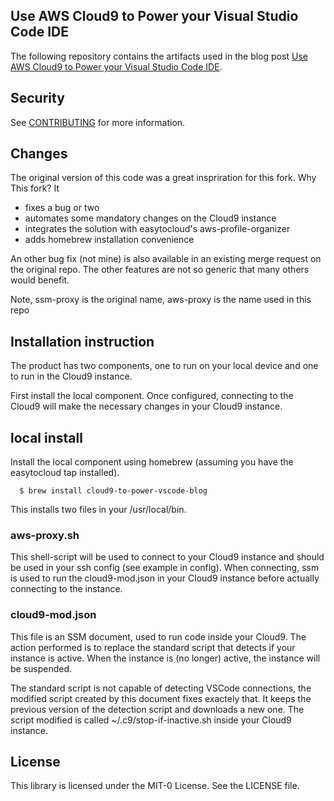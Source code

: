 ## Use AWS Cloud9 to Power your Visual Studio Code IDE

The following repository contains the artifacts used in the blog post [Use AWS Cloud9 to Power your Visual Studio Code IDE](https://aws.amazon.com/blogs/architecture/field-notes-use-aws-cloud9-to-power-your-visual-studio-code-ide/).

## Security

See [CONTRIBUTING](CONTRIBUTING.md#security-issue-notifications) for more information.

## Changes

The original version of this code was a great inspriration for this fork. Why This fork? It

* fixes a bug or two
* automates some mandatory changes on the Cloud9 instance
* integrates the solution with easytocloud's aws-profile-organizer
* adds homebrew installation convenience

An other bug fix (not mine) is also available in an existing merge request on the original repo.
The other features are not so generic that many others would benefit.

Note, ssm-proxy is the original name, aws-proxy is the name used in this repo

## Installation instruction

The product has two components, one to run on your local device and one to run in the Cloud9 instance.

First install the local component. Once configured, connecting to the Cloud9 will make the necessary changes in your Cloud9 instance.

## local install

Install the local component using homebrew (assuming you have the easytocloud tap installed).
```
  $ brew install cloud9-to-power-vscode-blog
```
This installs two files in your /usr/local/bin.

### aws-proxy.sh

This shell-script will be used to connect to your Cloud9 instance and should be used in your ssh config (see example in config).
When connecting, ssm is used to run the cloud9-mod.json in your Cloud9 instance before actually connecting to the instance.

### cloud9-mod.json

This file is an SSM document, used to run code inside your Cloud9. 
The action performed is to replace the standard script that detects if your instance is active.
When the instance is (no longer) active, the instance will be suspended.

The standard script is not capable of detecting VSCode connections, the modified script created by this document fixes exactely that.
It keeps the previous version of the detection script and downloads a new one.
The script modified is called ~/.c9/stop-if-inactive.sh inside your Cloud9 instance.

## License

This library is licensed under the MIT-0 License. See the LICENSE file.
